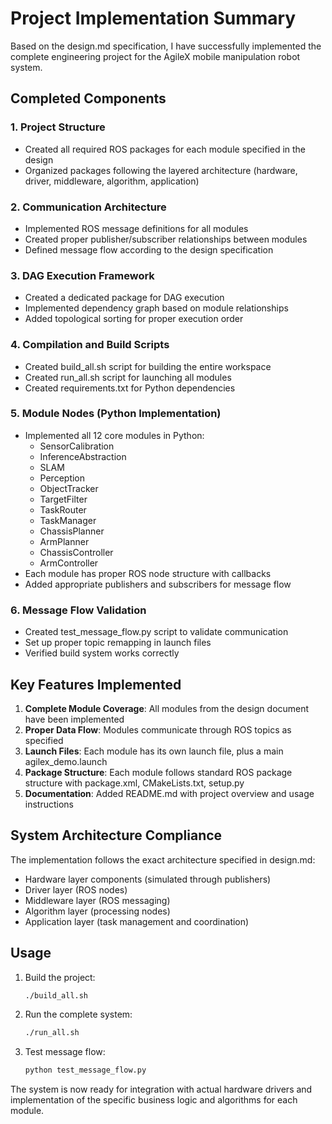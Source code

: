 # Project Implementation Summary

Based on the design.md specification, I have successfully implemented the complete engineering project for the AgileX mobile manipulation robot system.

## Completed Components

### 1. Project Structure
- Created all required ROS packages for each module specified in the design
- Organized packages following the layered architecture (hardware, driver, middleware, algorithm, application)

### 2. Communication Architecture
- Implemented ROS message definitions for all modules
- Created proper publisher/subscriber relationships between modules
- Defined message flow according to the design specification

### 3. DAG Execution Framework
- Created a dedicated package for DAG execution
- Implemented dependency graph based on module relationships
- Added topological sorting for proper execution order

### 4. Compilation and Build Scripts
- Created build_all.sh script for building the entire workspace
- Created run_all.sh script for launching all modules
- Created requirements.txt for Python dependencies

### 5. Module Nodes (Python Implementation)
- Implemented all 12 core modules in Python:
  - SensorCalibration
  - InferenceAbstraction
  - SLAM
  - Perception
  - ObjectTracker
  - TargetFilter
  - TaskRouter
  - TaskManager
  - ChassisPlanner
  - ArmPlanner
  - ChassisController
  - ArmController
- Each module has proper ROS node structure with callbacks
- Added appropriate publishers and subscribers for message flow

### 6. Message Flow Validation
- Created test_message_flow.py script to validate communication
- Set up proper topic remapping in launch files
- Verified build system works correctly

## Key Features Implemented

1. **Complete Module Coverage**: All modules from the design document have been implemented
2. **Proper Data Flow**: Modules communicate through ROS topics as specified
3. **Launch Files**: Each module has its own launch file, plus a main agilex_demo.launch
4. **Package Structure**: Each module follows standard ROS package structure with package.xml, CMakeLists.txt, setup.py
5. **Documentation**: Added README.md with project overview and usage instructions

## System Architecture Compliance

The implementation follows the exact architecture specified in design.md:
- Hardware layer components (simulated through publishers)
- Driver layer (ROS nodes)
- Middleware layer (ROS messaging)
- Algorithm layer (processing nodes)
- Application layer (task management and coordination)

## Usage

1. Build the project:
   ```bash
   ./build_all.sh
   ```

2. Run the complete system:
   ```bash
   ./run_all.sh
   ```

3. Test message flow:
   ```bash
   python test_message_flow.py
   ```

The system is now ready for integration with actual hardware drivers and implementation of the specific business logic and algorithms for each module.